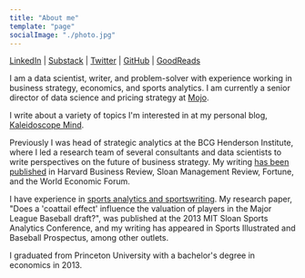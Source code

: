 ```yaml
---
title: "About me"
template: "page"
socialImage: "./photo.jpg"
---
```


[LinkedIn](https://www.linkedin.com/in/kevin-whitaker-2bb9ab66/) | [Substack](https://kaleidoscopemind.substack.com/) | [Twitter](https://twitter.com/whitakk) | [GitHub](https://github.com/whitakk/) | [GoodReads](https://www.goodreads.com/user/show/61117555-kevin-whitaker/)

I am a data scientist, writer, and problem-solver with experience working in business strategy, economics, and sports analytics. I am currently a senior director of data science and pricing strategy at [Mojo](https://www.mojo.com/).

I write about a variety of topics I'm interested in at my personal blog, [Kaleidoscope Mind](https://kaleidoscopemind.substack.com/).

Previously I was head of strategic analytics at the BCG Henderson Institute, where I led a research team of several consultants and data scientists to write perspectives on the future of business strategy. My writing [has been published](/pages/business-strategy/) in Harvard Business Review, Sloan Management Review, Fortune, and the World Economic Forum.

I have experience in [sports analytics and sportswriting](/pages/sports). My research paper, "Does a 'coattail effect' influence the valuation of players in the Major League Baseball draft?", was published at the 2013 MIT Sloan Sports Analytics Conference, and my writing has appeared in Sports Illustrated and Baseball Prospectus, among other outlets. 

I graduated from Princeton University with a bachelor's degree in economics in 2013.